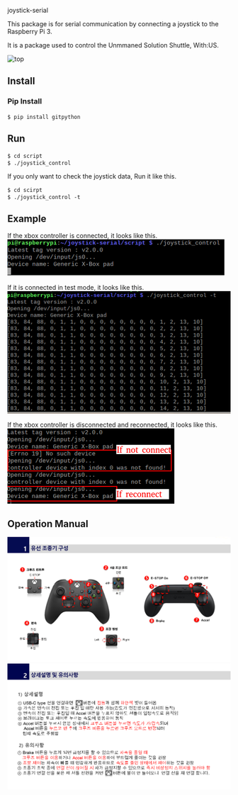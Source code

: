 joystick-serial

This package is for serial communication by connecting a joystick to the Raspberry Pi 3.

It is a package used to control the Unmmaned Solution Shuttle, With:US.

![top](http://www.unmansol.com/images/sub02/top.jpg)

## Install

### Pip Install

~~~
$ pip install gitpython
~~~

## Run

~~~
$ cd script
$ ./joystick_control
~~~

If you only want to check the joystick data, Run it like this.

~~~
$ cd scirpt
$ ./joystick_control -t
~~~

## Example

<left> If the xbox controller is connected, it looks like this.</left>
<left><img src="doc/joystick_execute.png"></left>

<left> If it is connected in test mode, it looks like this.</left>
<left><img src="doc/joystick_test.png"></left>

<left> If the xbox controller is disconnected and reconnected, it looks like this.</left>
<left><img src="doc/not_connected_joystick.png"></left>



## Operation Manual

<img src="doc/operation_manual1.png" alt="image-20210511135124181" style="zoom:60%;" />



<img src="doc/operation_manual2.png" alt="image-operation_manual2" style="zoom:60%;" />